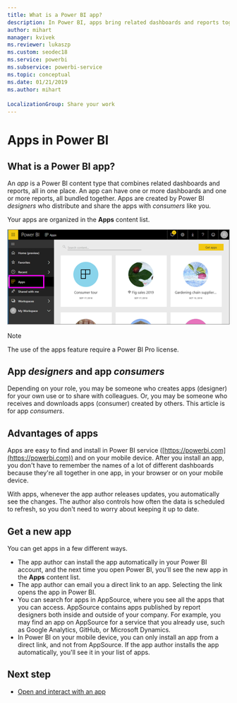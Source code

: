 ```yaml
---
title: What is a Power BI app?
description: In Power BI, apps bring related dashboards and reports together, all in one place.
author: mihart
manager: kvivek
ms.reviewer: lukaszp
ms.custom: seodec18
ms.service: powerbi
ms.subservice: powerbi-service
ms.topic: conceptual
ms.date: 01/21/2019
ms.author: mihart

LocalizationGroup: Share your work
---
```


# Apps in Power BI
## What is a Power BI app?
An *app* is a Power BI content type that combines related dashboards and reports, all in one place. An app can have one or more dashboards and one or more reports, all bundled together. Apps are created by Power BI *designers* who distribute and share the apps with *consumers* like you. 

Your apps are organized in the **Apps** content list.

![Apps in Power BI](./media/end-user-apps/power-bi-apps-nav.png)

> [!NOTE]
> The use of the apps feature require a Power BI Pro license. <!-- add link to how to figure out your license -->

## App ***designers*** and app ***consumers***
Depending on your role, you may be someone who creates apps (designer) for your own use or to share with colleagues. Or, you may be someone who receives and downloads apps (consumer) created by others. This article is for app *consumers*.

## Advantages of apps
Apps are easy to find and install in Power BI service ([https://powerbi.com](https://powerbi.com)) and on your mobile device. After you install an app, you don't have to remember the names of a lot of different dashboards because they're all together in one app, in your browser or on your mobile device.

With apps, whenever the app author releases updates, you automatically see the changes. The author also controls how often the data is scheduled to refresh, so you don't need to worry about keeping it up to date. 

<!-- add conceptual art -->
## Get a new app
You can get apps in a few different ways. 
- The app author can install the app automatically in your Power BI account, and the next time you open Power BI, you'll see the new app in the **Apps** content list. 
- The app author can email you a direct link to an app. Selecting the link opens the app in Power BI.
- You can search for apps in AppSource, where you see all the apps that you can access. AppSource contains apps published by report designers both inside and outside of your company. For example, you may find an app on AppSource for a service that you already use, such as Google Analytics, GitHub, or Microsoft Dynamics. 
- In Power BI on your mobile device, you can only install an app from a direct link, and not from AppSource. If the app author installs the app automatically, you'll see it in your list of apps.


## Next step
* [Open and interact with an app](end-user-app-view.md)

